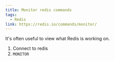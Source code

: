```yaml
---
title: Monitor redis commands
tags:
  - Redis
link: https://redis.io/commands/monitor/
---
```


It's often useful to view what Redis is working on.

1. Connect to redis
2. `MONITOR`
